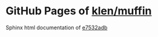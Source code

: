 GitHub Pages of [klen/muffin](https://github.com/klen/muffin.git)
===
Sphinx html documentation of [e7532adb](https://github.com/klen/muffin/tree/e7532adb2ef608a378c6b1667e2be3f53332de18)
